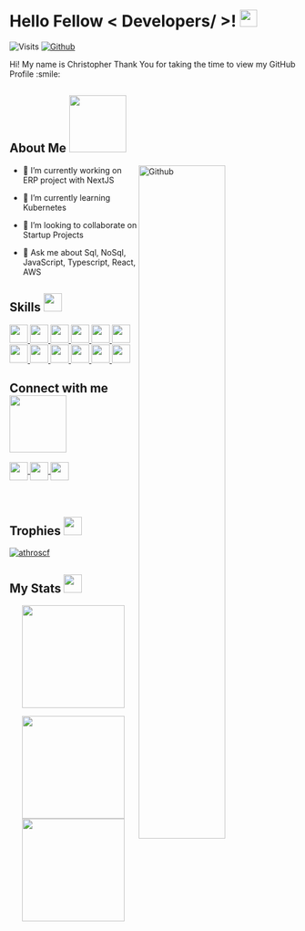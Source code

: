 <h1> Hello Fellow < Developers/ >! <img src = "https://raw.githubusercontent.com/MartinHeinz/MartinHeinz/master/wave.gif" width = 30px> </h1>
  <p align='center'>
</p>

![Visits](https://img.shields.io/badge/Visits-blue)
[![Github](https://img.shields.io/github/followers/Athroscf?label=Follow&style=social)](https://github.com/Athroscf)

<div size='20px'>
  Hi! My name is Christopher Thank You for taking the time to view my GitHub Profile :smile: 
</div>

<h2>
  About Me
  <img src = "https://media0.giphy.com/media/KDDpcKigbfFpnejZs6/giphy.gif?cid=ecf05e47oy6f4zjs8g1qoiystc56cu7r9tb8a1fe76e05oty&rid=giphy.gif" width = 100px>
</h2>

<img width="55%" align="right" alt="Github" src="https://raw.githubusercontent.com/onimur/.github/master/.resources/git-header.svg" />

- 🔭 I’m currently working on ERP project with NextJS
  
- 🌱 I’m currently learning Kubernetes
  
- 👯 I’m looking to collaborate on Startup Projects
  
- 💬 Ask me about Sql, NoSql, JavaScript, Typescript, React, AWS

<h2>
  Skills
  <img src="https://media2.giphy.com/media/QssGEmpkyEOhBCb7e1/giphy.gif?cid=ecf05e47a0n3gi1bfqntqmob8g9aid1oyj2wr3ds3mg700bl&rid=giphy.gif" width=32px />
</h2>

<a href="https://github.com/Athroscf?tab=repositories&q=&type=&language=reactjs&sort=" >
  <img width ='32px' src ='https://raw.githubusercontent.com/rahulbanerjee26/githubAboutMeGenerator/main/icons/reactjs.svg' />
</a>
<a href="https://github.com/Athroscf?tab=repositories&q=&type=&language=aws&sort=" >
  <img width ='32px' src ='https://raw.githubusercontent.com/rahulbanerjee26/githubAboutMeGenerator/main/icons/aws.svg' />
</a>
<a href="https://github.com/Athroscf?tab=repositories&q=&type=&language=nextjs&sort=" >
  <img width ='32px' src ='https://raw.githubusercontent.com/rahulbanerjee26/githubAboutMeGenerator/main/icons/nextjs.svg' />
</a>
<a href="https://github.com/Athroscf?tab=repositories&q=&type=&language=python&sort=" >
  <img width ='32px' src ='https://raw.githubusercontent.com/rahulbanerjee26/githubAboutMeGenerator/main/icons/python.svg' />
</a>
<a href="https://github.com/Athroscf?tab=repositories&q=&type=&language=javascrip&sort=" >
  <img width ='32px' src ='https://raw.githubusercontent.com/rahulbanerjee26/githubAboutMeGenerator/main/icons/javascript.svg' />
</a>
<a href="https://github.com/Athroscf?tab=repositories&q=&type=&language=typescript&sort=" >
  <img width ='32px' src ='https://raw.githubusercontent.com/rahulbanerjee26/githubAboutMeGenerator/main/icons/typescript.svg' />
</a>
<a href="https://github.com/Athroscf?tab=repositories&q=&type=&language=mongodb&sort=" >
  <img width ='32px' src ='https://raw.githubusercontent.com/rahulbanerjee26/githubAboutMeGenerator/main/icons/mongodb.svg' />
</a>
<a href="https://github.com/Athroscf?tab=repositories&q=&type=&language=cypress&sort=" >
  <img width ='32px' src ='https://raw.githubusercontent.com/rahulbanerjee26/githubAboutMeGenerator/main/icons/cypress.svg' />
</a>
<a href="https://github.com/Athroscf?tab=repositories&q=&type=&language=gatsby&sort=" >
  <img width ='32px' src ='https://raw.githubusercontent.com/rahulbanerjee26/githubAboutMeGenerator/main/icons/gatsby.svg' />
</a>
<a href="https://github.com/Athroscf?tab=repositories&q=&type=&language=graphql&sort=" >
  <img width ='32px' src ='https://raw.githubusercontent.com/rahulbanerjee26/githubAboutMeGenerator/main/icons/graphql.svg' />
</a>
<a href="https://github.com/Athroscf?tab=repositories&q=&type=&language=nodejs&sort=" >
  <img width ='32px' src ='https://raw.githubusercontent.com/rahulbanerjee26/githubAboutMeGenerator/main/icons/nodejs.svg' />
</a>
<a href="https://github.com/Athroscf?tab=repositories&q=&type=&language=redux&sort=" >
  <img width ='32px' src ='https://raw.githubusercontent.com/rahulbanerjee26/githubAboutMeGenerator/main/icons/redux.svg' />
</a>

<h2> Connect with me <img src='https://raw.githubusercontent.com/ShahriarShafin/ShahriarShafin/main/Assets/handshake.gif' width="100px"> </h2>
<a href = 'https://www.linkedin.com/in/christopher-fiallos/'>
  <img width = '32px' align= 'center' src="https://raw.githubusercontent.com/rahulbanerjee26/githubAboutMeGenerator/main/icons/linked-in-alt.svg"/>
</a> 
<a href = 'https://www.twitter.com/ChrisFiallos10'>
  <img width = '32px' align= 'center' src="https://raw.githubusercontent.com/rahulbanerjee26/githubAboutMeGenerator/main/icons/twitter.svg"/>
</a> 
<a href = 'https://www.github.com/Athroscf'>
  <img width = '32px' align= 'center' src="https://raw.githubusercontent.com/rahulbanerjee26/githubAboutMeGenerator/main/icons/github.svg"/>
</a>

<br>
<br>
<br>

<h2>
  Trophies
  <img src = "https://media.giphy.com/media/aLLZP2AiOCsPLYgi7G/giphy.gif?cid=ecf05e47in3qpot5wk0p2xnnccig9dp87xys4kxxhtvpx5fu&ep=v1_gifs_search&rid=giphy.gif&ct=g" width = 32px>
</h2>

<p align="left">
  <a href="https://github.com/ryo-ma/github-profile-trophy">
    <img src="https://github-profile-trophy.vercel.app/?username=athroscf&theme=prussia&column=9" alt="athroscf" />
  </a>
</p>

<h2>
  My Stats
  <img src = "https://media2.giphy.com/media/QssGEmpkyEOhBCb7e1/giphy.gif?cid=ecf05e47a0n3gi1bfqntqmob8g9aid1oyj2wr3ds3mg700bl&rid=giphy.gif" width = 32px>
</h2>

<p align="center">
  <img height="180em" src="https://github-readme-streak-stats.herokuapp.com/?user=Athroscf&theme=prussian" />
</p>

<p align="center">
  <a href="https://github.com/Athroscf">
    <img height="180em" src="https://github-readme-stats.vercel.app/api?username=Athroscf&show_icons=true&theme=prussian&include_all=true&count_private=true" />
  </a>
  <a href="https://github.com/Athroscf">
    <img height="180em" src="https://github-readme-stats.vercel.app/api/top-langs/?username=Athroscf&layout=compact&theme=prussian" />
  </a>
</p>
